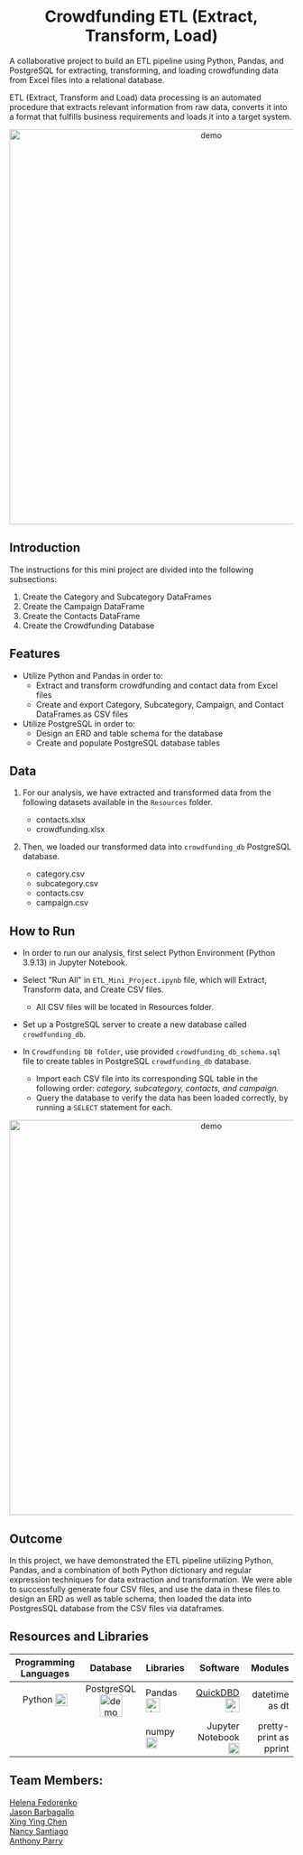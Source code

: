 <h1 align="center">Crowdfunding ETL (Extract, Transform, Load) </h1>
<p align="center">

A collaborative project to build an ETL pipeline using Python, Pandas, and PostgreSQL for extracting, transforming, and loading crowdfunding data from Excel files into a relational database.

   ETL (Extract, Transform and Load) data processing is an automated procedure that extracts relevant information from raw data, converts it into a format that fulfills business requirements and loads it into a target system.

<p align="center">
<img width="700" align="center" src="https://images.ctfassets.net/zczdrsyzzo2x/2mQoxHDVhC0SEGQMOQO84K/0a42e2029305130e7a9fda723c017878/animation_2.gif" alt="demo"/>
</p>







## Introduction
The instructions for this mini project are divided into the following subsections:

1. Create the Category and Subcategory DataFrames
2. Create the Campaign DataFrame
3. Create the Contacts DataFrame
4. Create the Crowdfunding Database

## Features
- Utilize Python and Pandas in order to:
   - Extract and transform crowdfunding and contact data from Excel files
   - Create and export Category, Subcategory, Campaign, and Contact DataFrames as CSV files
- Utilize PostgreSQL in order to: 
   - Design an ERD and table schema for the database
   - Create and populate PostgreSQL database tables

## Data

1. For our analysis, we have extracted and transformed data from the following datasets available in the `Resources` folder.      
     - contacts.xlsx      
     - crowdfunding.xlsx 

2. Then, we loaded our transformed data into `crowdfunding_db` PostgreSQL database.
     - category.csv  
     - subcategory.csv  
     - contacts.csv   
     - campaign.csv  





## How to Run
- In order to run our analysis, first select Python Environment (Python 3.9.13) in Jupyter Notebook. 
- Select "Run All" in `ETL_Mini_Project.ipynb` file, which will Extract, Transform data, and Create CSV files.
  - All CSV files will be located in Resources folder.
  
- Set up a PostgreSQL server to create a new database called `crowdfunding_db`.
- In `Crowdfunding DB folder`, use provided `crowdfunding_db_schema.sql` file to create tables in PostgreSQL `crowdfunding_db` database.
  - Import each CSV file into its corresponding SQL table in the following order: _category, subcategory, contacts, and campaign._
  - Query the database to verify the data has been loaded correctly, by running a `SELECT` statement for each.


<p align="center">
<img width="700" align="center" src="https://github.com/olenafedorenko/Crowdfunding_ETL/blob/main/Crowdfunding%20DB/crowdfunding_erd.png?raw=true" alt="demo"/>
</p>




## Outcome

In this project, we have demonstrated the ETL pipeline utilizing Python, Pandas, and a combination of both Python dictionary and regular expression techniques for data extraction and transformation. We were able to successfully generate four CSV files, and use the data in these files to design an ERD as well as table schema, then loaded the data into PostgresSQL database from the CSV files via dataframes.







## Resources and Libraries


| Programming Languages |        Database      |      Libraries        |        Software       | Modules |
| :---------------------: |:--------------------: | --------------------- | ---------------------: | -----------: |
| Python <img width="22" align="center" src="https://upload.wikimedia.org/wikipedia/commons/thumb/c/c3/Python-logo-notext.svg/1869px-Python-logo-notext.svg.png" alt="demo"/> | PostgreSQL<img width="40" align="center" src="https://download.logo.wine/logo/PostgreSQL/PostgreSQL-Logo.wine.png" alt="demo"/> | Pandas <img width="25" align="center" src="https://upload.wikimedia.org/wikipedia/commons/thumb/2/22/Pandas_mark.svg/1535px-Pandas_mark.svg.png" alt="demo"/> | [QuickDBD](https://www.quickdatabasediagrams.com) <img width="25" align="center" src="https://pbs.twimg.com/profile_images/822034379736236033/SjcdL7KR_400x400.jpg" alt="demo"/> | datetime as dt |
|                       |                       | numpy  <img width="20" align="center" src="https://encrypted-tbn0.gstatic.com/images?q=tbn:ANd9GcRFBoiMnTbYso1djdegUqL541UPN5Rqfb-SnmmWf4W1MkLCgAG1Ssnm-swHVDRib3POV2s&usqp=CAU" alt="demo"/>   |  Jupyter Notebook <img width="20" align="center" src="https://upload.wikimedia.org/wikipedia/commons/thumb/3/38/Jupyter_logo.svg/1767px-Jupyter_logo.svg.png" alt="demo"/> |pretty-print as pprint |




## Team Members:

[Helena Fedorenko](https://github.com/olenafedorenko)   
[Jason Barbagallo](https://github.com/jbarbs44)   
[Xing Ying Chen](https://github.com/xc1614)    
[Nancy Santiago](https://github.com/nancyrsantiago)    
[Anthony Parry](https://github.com/aparry6) 
